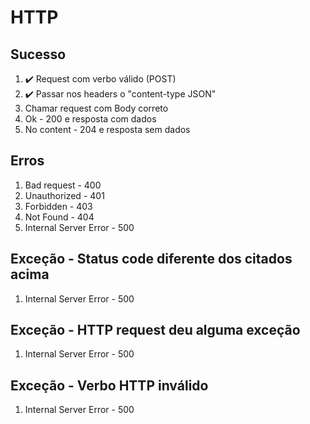 # HTTP

## Sucesso

1. ✔️ Request com verbo válido (POST)
2. ✔️ Passar nos headers o "content-type JSON"
3. Chamar request com Body correto
4. Ok - 200 e resposta com dados
5. No content - 204 e resposta sem dados

## Erros

1. Bad request - 400
1. Unauthorized - 401
1. Forbidden - 403
1. Not Found - 404
1. Internal Server Error - 500

## Exceção - Status code diferente dos citados acima

1. Internal Server Error - 500

## Exceção - HTTP request deu alguma exceção

1. Internal Server Error - 500

## Exceção - Verbo HTTP inválido

1. Internal Server Error - 500
